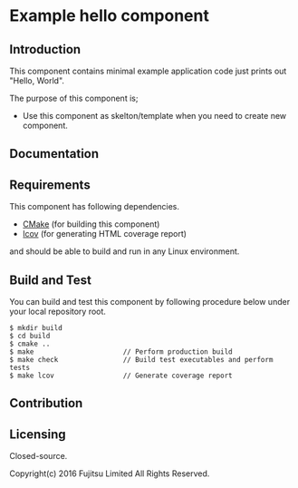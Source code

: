 Example hello component
=======================

## Introduction

This component contains minimal example application code
just prints out "Hello, World".

The purpose of this component is;

* Use this component as skelton/template when you need to create new component.

## Documentation

## Requirements

This component has following dependencies.

* [CMake](https://cmake.org/) (for building this component)
* [lcov](http://ltp.sourceforge.net/coverage/lcov.php) (for generating HTML coverage report)

and should be able to build and run in any Linux environment.

## Build and Test

You can build and test this component by following procedure below under your local repository root.

    $ mkdir build
    $ cd build
    $ cmake ..
    $ make                      // Perform production build
    $ make check                // Build test executables and perform tests
    $ make lcov                 // Generate coverage report

## Contribution

## Licensing

Closed-source.

Copyright(c) 2016 Fujitsu Limited All Rights Reserved.
